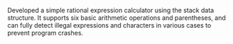 Developed a simple rational expression calculator using the stack data structure. It supports six basic arithmetic operations and parentheses, and can fully detect illegal expressions and characters in various cases to prevent program crashes.
